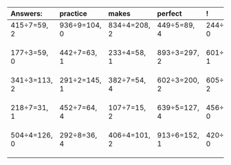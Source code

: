 | Answers: | practice | makes | perfect | ! |
| :--- | :--- | :--- | :--- | :--- |
| 415÷7=59, 2 | 936÷9=104, 0 | 834÷4=208, 2 | 449÷5=89, 4 | 244÷2=122, 0 | 
|   |   |   |   |   | 
|   |   |   |   |   | 
|   |   |   |   |   | 
| 177÷3=59, 0 | 442÷7=63, 1 | 233÷4=58, 1 | 893÷3=297, 2 | 601÷5=120, 1 | 
|   |   |   |   |   | 
|   |   |   |   |   | 
|   |   |   |   |   | 
| 341÷3=113, 2 | 291÷2=145, 1 | 382÷7=54, 4 | 602÷3=200, 2 | 605÷3=201, 2 | 
|   |   |   |   |   | 
|   |   |   |   |   | 
|   |   |   |   |   | 
| 218÷7=31, 1 | 452÷7=64, 4 | 107÷7=15, 2 | 639÷5=127, 4 | 456÷3=152, 0 | 
|   |   |   |   |   | 
|   |   |   |   |   | 
|   |   |   |   |   | 
| 504÷4=126, 0 | 292÷8=36, 4 | 406÷4=101, 2 | 913÷6=152, 1 | 420÷6=70, 0 | 
|   |   |   |   |   | 
|   |   |   |   |   | 
|   |   |   |   |   | 
